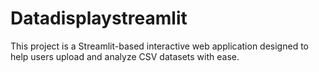 # Datadisplaystreamlit
This project is a Streamlit-based interactive web application designed to help users upload and analyze CSV datasets with ease. 
